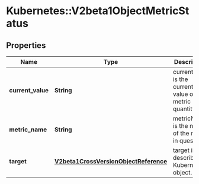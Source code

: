 # Kubernetes::V2beta1ObjectMetricStatus

## Properties
Name | Type | Description | Notes
------------ | ------------- | ------------- | -------------
**current_value** | **String** | currentValue is the current value of the metric (as a quantity). | 
**metric_name** | **String** | metricName is the name of the metric in question. | 
**target** | [**V2beta1CrossVersionObjectReference**](V2beta1CrossVersionObjectReference.md) | target is the described Kubernetes object. | 


